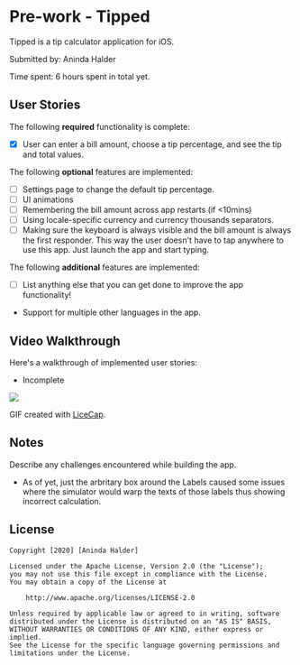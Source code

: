 # Pre-work - Tipped
Tipped is a tip calculator application for iOS.

Submitted by: Aninda Halder

Time spent: 6 hours spent in total yet.

## User Stories

The following **required** functionality is complete:

* [x] User can enter a bill amount, choose a tip percentage, and see the tip and total values.

The following **optional** features are implemented:
* [ ] Settings page to change the default tip percentage.
* [ ] UI animations
* [ ] Remembering the bill amount across app restarts (if <10mins)
* [ ] Using locale-specific currency and currency thousands separators.
* [ ] Making sure the keyboard is always visible and the bill amount is always the first responder. This way the user doesn't have to tap anywhere to use this app. Just launch the app and start typing.

The following **additional** features are implemented:

- [ ] List anything else that you can get done to improve the app functionality!
* Support for multiple other languages in the app. 
## Video Walkthrough 

Here's a walkthrough of implemented user stories:
* Incomplete
<img src='https://media.giphy.com/media/JPhJurd107Gh0ibNhF/giphy.gif' />

GIF created with [LiceCap](http://www.cockos.com/licecap/).

## Notes

Describe any challenges encountered while building the app.
* As of yet, just the arbritary box around the Labels caused some issues where the simulator would warp the texts of those labels thus showing incorrect calculation.

## License

    Copyright [2020] [Aninda Halder]

    Licensed under the Apache License, Version 2.0 (the "License");
    you may not use this file except in compliance with the License.
    You may obtain a copy of the License at

        http://www.apache.org/licenses/LICENSE-2.0

    Unless required by applicable law or agreed to in writing, software
    distributed under the License is distributed on an "AS IS" BASIS,
    WITHOUT WARRANTIES OR CONDITIONS OF ANY KIND, either express or implied.
    See the License for the specific language governing permissions and
    limitations under the License.
